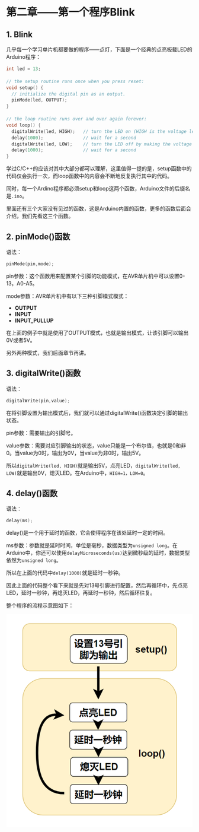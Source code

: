 # 第二章——第一个程序Blink

## 1. Blink

几乎每一个学习单片机都要做的程序——点灯，下面是一个经典的点亮板载LED的Arduino程序：

```cpp
int led = 13;

// the setup routine runs once when you press reset:
void setup() {
  // initialize the digital pin as an output.
  pinMode(led, OUTPUT);
}

// the loop routine runs over and over again forever:
void loop() {
  digitalWrite(led, HIGH);   // turn the LED on (HIGH is the voltage level)
  delay(1000);               // wait for a second
  digitalWrite(led, LOW);    // turn the LED off by making the voltage LOW
  delay(1000);               // wait for a second
}
```

学过C/C++的应该对其中大部分都可以理解，这里值得一提的是，setup函数中的代码仅会执行一次，而loop函数中的内容会不断地反复执行其中的代码。

同时，每一个Ardino程序都必须setup和loop这两个函数，Arduino文件的后缀名是`.ino`。

里面还有三个大家没有见过的函数，这是Arduino内置的函数，更多的函数后面会介绍，我们先看这三个函数。

## 2. pinMode()函数

语法：

```cpp
pinMode(pin,mode);
```

pin参数：这个函数用来配置某个引脚的功能模式，在AVR单片机中可以设置0-13，A0-A5。

mode参数：AVR单片机中有以下三种引脚模式模式：

- **OUTPUT**
- **INPUT**
- **INPUT_PULLUP**

在上面的例子中就是使用了OUTPUT模式，也就是输出模式，让该引脚可以输出0V或者5V。

另外两种模式，我们后面章节再讲。

## 3. digitalWrite()函数

语法：

```cpp
digitalWrite(pin,value);
```

在将引脚设置为输出模式后，我们就可以通过digitalWrite()函数决定引脚的输出状态。

pin参数：需要输出的引脚号。

value参数：需要对应引脚输出的状态，value只能是一个布尔值，也就是0和非0。当value为0时，输出为0V，当value为非0时，输出5V。

所以`digitalWrite(led, HIGH)`就是输出5V，点亮LED，`digitalWrite(led, LOW)`就是输出0V，熄灭LED。在Arduino中，`HIGH=1，LOW=0`。

## 4. delay()函数

语法：

```cpp
delay(ms);
```
delay()是一个用于延时的函数，它会使得程序在该处延时一定的时间。

ms参数：参数就是延时时间，单位是毫秒，数据类型为`unsigned long`。在Arduino中，你还可以使用`delayMicroseconds(us)`达到微秒级的延时，数据类型依然为`unsigned long`。

所以在上面的代码中`delay(1000)`就是延时一秒钟。

因此上面的代码整个看下来就是先对13号引脚进行配置，然后再循环中，先点亮LED，延时一秒钟，再熄灭LED，再延时一秒钟，然后循环往复。

整个程序的流程示意图如下：

![Blink](../../images/Arduino基础/1.2-1.png)
